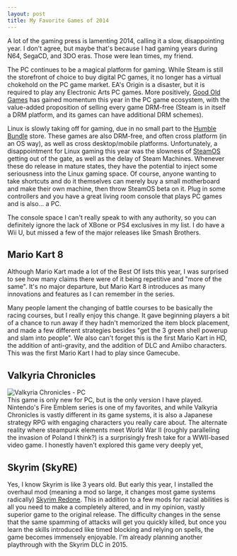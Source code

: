 ```yaml
---
layout: post
title: My Favorite Games of 2014
--- 
```


A lot of the gaming press is lamenting 2014, calling it a slow, disappointing year. I don't agree, but maybe that's because I had gaming years during N64, SegaCD, and 3DO eras. Those were lean times, my friend.   

The PC continues to be a magical platform for gaming. While Steam is still the storefront of choice to buy digital PC games, it no longer has a virtual chokehold on the PC game market. EA's Origin is a disaster, but it is required to play any Electronic Arts PC games. More positively, [Good Old Games](http://www.gog.com/) has gained momentum this year in the PC game ecosystem, with the value-added proposition of selling every game DRM-free (Steam is in itself a DRM platform, and its games can have additional DRM schemes).  

Linux is slowly taking off for gaming, due in no small part to the [Humble Bundle](https://www.humblebundle.com/) store. These games are also DRM-free, and often cross platform (in an OS way), as well as cross desktop/mobile platforms. Unfortunately, a disappointment for Linux gaming this year was the slowness of [SteamOS](http://store.steampowered.com/steamos/) getting out of the gate, as well as the delay of Steam Machines. Whenever these do release in mature states, they have the potential to inject some seriousness into the Linux gaming space. Of course, anyone wanting to take shortcuts and do it themselves can merely buy a small motherboard and make their own machine, then throw SteamOS beta on it. Plug in some controllers and you have a great living room console that plays PC games and is also... a PC.   

The console space I can't really speak to with any authority, so you can definitely ignore the lack of XBone or PS4 exclusives in my list. I do have a Wii U, but missed a few of the major releases like Smash Brothers.  

## Mario Kart 8  

Although Mario Kart made a lot of the Best Of lists this year, I was surprised to see how many claims there were of it being  repetitive and "more of the same". It's no major departure, but Mario Kart 8 introduces as many innovations and features as I can remember in the series.  

Many people lament the changing of battle courses to be basically the racing courses, but I really enjoy this change. It gave beginning players a bit of a chance to run away if they hadn't memorized the item block placement, and made a few different strategies besides "get the 3 green shell powerup and slam into people". We also can't forget this is the first Mario Kart in HD, the addition of anti-gravity, and the addition of DLC and Amiibo characters. This was the first Mario Kart I had to play since Gamecube.  

## Valkyria Chronicles  
![Valkyria Chronicles - PC](http://cdn.akamai.steamstatic.com/steam/apps/294860/header.jpg?t=1415705873)  
This game is only new for PC, but is the only version I have played. Nintendo's Fire Emblem series is one of my favorites, and while Valkyria Chronicles is vastly different in its game systems, it is also a Japanese strategy RPG with engaging characters you really care about. The alternate reality where steampunk elements meet World War II (roughly paralleling the invasion of Poland I think?) is a surprisingly fresh take for a WWII-based video game. I honestly haven't explored this game very deeply yet, 

## Skyrim (SkyRE)  

Yes, I know Skyrim is like 3 years old. But early this year, I installed the overhaul mod (meaning a mod so large, it changes most game systems radically) [Skyrim Redone](http://www.nexusmods.com/skyrim/mods/9286/?tab=1&navtag=%2Fajax%2Fmoddescription%2F%3Fid%3D9286%26preview%3D&pUp=1). This in addition to a few mods for racial abilities is all you need to make a completely altered, and in my opinion, vastly superior game to the original release. The difficulty changes in the sense that the same spamming of attacks will get you quickly killed, but once you learn the skills introduced like timed blocking and relying on spells, the game becomes immensely enjoyable. I'm already planning another playthrough with the Skyrim DLC in 2015.  

